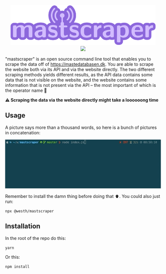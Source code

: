 <div align="center">
  <img src="logo.svg" height="130">
</div>

<div align="center">
  <img src="https://img.shields.io/badge/License-MIT-yellow.svg">
</div>

"mastscraper" is an open source command line tool that enables you to scrape the data off of https://mastedatabasen.dk. You are able to scrape the website both via its API and via the website directly. The two different scraping methods yields different results, as the API data contains some data that is not visible on the website, and the website contains some information that is not present via the API – the most important of which is the operator name :eyes:

**:warning: Scraping the data via the website directly might take a loooooong time**

## Usage

A picture says more than a thousand words, so here is a bunch of pictures in concatenation:

<div align="center">
  <img src="how-to.gif">
</div>

Remember to install the damn thing before doing that :arrow_up:. You could also just run:

```
npx @westh/mastscraper
```

## Installation

In the root of the repo do this:

```
yarn
```

Or this:

```
npm install
```

